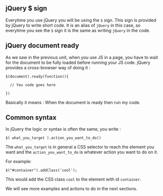## jQuery $ sign

Everytime you use jQuery you will be using the `$` sign. This sign is provided by jQuery to write short code. It is an alias of `jQuery` in this case, so everytime you see the `$` sign it is the same as writing `jQuery` in the code.


## jQuery document ready

As we saw in the previous unit, when you use JS in a page, you have to wait for the document to be fully loaded before running your JS code. jQuery provides a cross-browser way of doing it :
```
$(document).ready(function(){

  // You code goes here

})
```

Basically it means :  When the document is ready then run my code.

## Common syntax
In jQuery the logic or syntax is often the same, you write :

`$( what_you_target ).action_you_want_to_do()`

The `what_you_target` is in general a CSS selector to reach the element you want and the `action_you_want_to_do` is whatever action you want to do on it.

For example:

```
$("#container").addClass('cool');
```

This would add the CSS class `cool` to the element with id `container`.

We will see more examples and actions to do in the next sections.